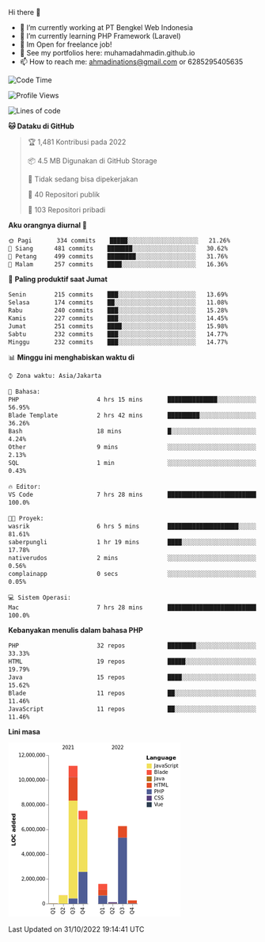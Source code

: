 Hi there 👋

- 🔭 I’m currently working at PT Bengkel Web Indonesia
- 🌱 I’m currently learning PHP Framework (Laravel)
- 📂 Im Open for freelance job!
- 🧷 See my portfolios here: muhamadahmadin.github.io
- 📫 How to reach me: ahmadinations@gmail.com or 6285295405635


<!--START_SECTION:waka-->
![Code Time](http://img.shields.io/badge/Code%20Time-1%2C201%20hrs%209%20mins-blue)

![Profile Views](http://img.shields.io/badge/Profil%20dilihat-0-blue)

![Lines of code](https://img.shields.io/badge/Sejak%20Hello%20World%20aku%20telah%20menulis-28%20Million%20baris%20kode-blue)

**🐱 Dataku di GitHub** 

> 🏆 1,481 Kontribusi pada 2022
 > 
> 📦 4.5 MB Digunakan di GitHub Storage 
 > 
> 🚫 Tidak sedang bisa dipekerjakan
 > 
> 📜 40 Repositori publik 
 > 
> 🔑 103 Repositori pribadi  
 > 
**Aku orangnya diurnal 🐤** 

```text
🌞 Pagi       334 commits    █████░░░░░░░░░░░░░░░░░░░░   21.26% 
🌆 Siang      481 commits    ███████░░░░░░░░░░░░░░░░░░   30.62% 
🌃 Petang     499 commits    ████████░░░░░░░░░░░░░░░░░   31.76% 
🌙 Malam      257 commits    ████░░░░░░░░░░░░░░░░░░░░░   16.36%

```
📅 **Paling produktif saat Jumat** 

```text
Senin        215 commits    ███░░░░░░░░░░░░░░░░░░░░░░   13.69% 
Selasa       174 commits    ██░░░░░░░░░░░░░░░░░░░░░░░   11.08% 
Rabu         240 commits    ███░░░░░░░░░░░░░░░░░░░░░░   15.28% 
Kamis        227 commits    ███░░░░░░░░░░░░░░░░░░░░░░   14.45% 
Jumat        251 commits    ████░░░░░░░░░░░░░░░░░░░░░   15.98% 
Sabtu        232 commits    ███░░░░░░░░░░░░░░░░░░░░░░   14.77% 
Minggu       232 commits    ███░░░░░░░░░░░░░░░░░░░░░░   14.77%

```


📊 **Minggu ini menghabiskan waktu di** 

```text
⌚︎ Zona waktu: Asia/Jakarta

💬 Bahasa: 
PHP                      4 hrs 15 mins       ██████████████░░░░░░░░░░░   56.95% 
Blade Template           2 hrs 42 mins       █████████░░░░░░░░░░░░░░░░   36.26% 
Bash                     18 mins             █░░░░░░░░░░░░░░░░░░░░░░░░   4.24% 
Other                    9 mins              ░░░░░░░░░░░░░░░░░░░░░░░░░   2.13% 
SQL                      1 min               ░░░░░░░░░░░░░░░░░░░░░░░░░   0.43%

🔥 Editor: 
VS Code                  7 hrs 28 mins       █████████████████████████   100.0%

🐱‍💻 Proyek: 
wasrik                   6 hrs 5 mins        ████████████████████░░░░░   81.61% 
saberpungli              1 hr 19 mins        ████░░░░░░░░░░░░░░░░░░░░░   17.78% 
nativerudos              2 mins              ░░░░░░░░░░░░░░░░░░░░░░░░░   0.56% 
complainapp              0 secs              ░░░░░░░░░░░░░░░░░░░░░░░░░   0.05%

💻 Sistem Operasi: 
Mac                      7 hrs 28 mins       █████████████████████████   100.0%

```

**Kebanyakan menulis dalam bahasa PHP** 

```text
PHP                      32 repos            ████████░░░░░░░░░░░░░░░░░   33.33% 
HTML                     19 repos            █████░░░░░░░░░░░░░░░░░░░░   19.79% 
Java                     15 repos            ████░░░░░░░░░░░░░░░░░░░░░   15.62% 
Blade                    11 repos            ██░░░░░░░░░░░░░░░░░░░░░░░   11.46% 
JavaScript               11 repos            ██░░░░░░░░░░░░░░░░░░░░░░░   11.46%

```


**Lini masa**

![Chart not found](https://raw.githubusercontent.com/MuhamadAhmadin/MuhamadAhmadin/master/charts/bar_graph.png) 


 Last Updated on 31/10/2022 19:14:41 UTC
<!--END_SECTION:waka-->
